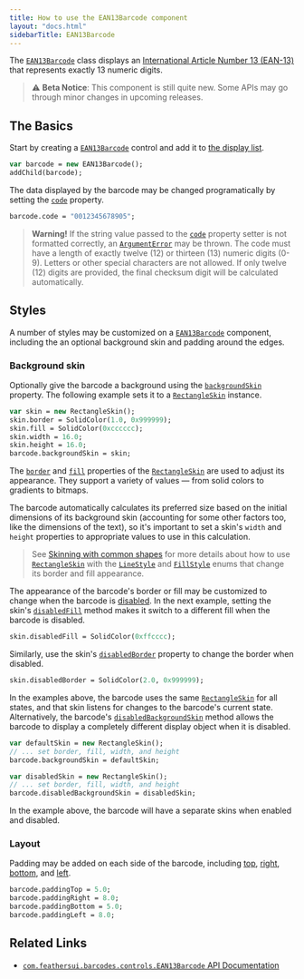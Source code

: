 ```yaml
---
title: How to use the EAN13Barcode component
layout: "docs.html"
sidebarTitle: EAN13Barcode
---
```


The [`EAN13Barcode`](https://api.feathersui.com/premium-components/barcodes-pack/com/feathersui/barcodes/controls/EAN13Barcode.html) class displays an [International Article Number 13 (EAN-13)](https://en.wikipedia.org/wiki/International_Article_Number) that represents exactly 13 numeric digits.

> ⚠️ **Beta Notice**: This component is still quite new. Some APIs may go through minor changes in upcoming releases.

## The Basics

Start by creating a [`EAN13Barcode`](https://api.feathersui.com/premium-components/barcodes-pack/com/feathersui/barcodes/controls/EAN13Barcode.html) control and add it to [the display list](https://books.openfl.org/openfl-developers-guide/display-programming/basics-of-display-programming.html).

```haxe
var barcode = new EAN13Barcode();
addChild(barcode);
```

The data displayed by the barcode may be changed programatically by setting the [`code`](https://api.feathersui.com/premium-components/barcodes-pack/com/feathersui/barcodes/controls/EAN13Barcode.html#code) property.

```haxe
barcode.code = "0012345678905";
```

> **Warning!** If the string value passed to the [`code`](https://api.feathersui.com/premium-components/barcodes-pack/com/feathersui/barcodes/controls/EAN13Barcode.html#code) property setter is not formatted correctly, an [`ArgumentError`](https://api.openfl.org/openfl/errors/ArgumentError.html) may be thrown. The code must have a length of exactly twelve (12) or thirteen (13) numeric digits (0-9). Letters or other special characters are not allowed. If only twelve (12) digits are provided, the final checksum digit will be calculated automatically.

## Styles

A number of styles may be customized on a [`EAN13Barcode`](https://api.feathersui.com/premium-components/barcodes-pack/com/feathersui/barcodes/controls/EAN13Barcode.html) component, including the an optional background skin and padding around the edges.

### Background skin

Optionally give the barcode a background using the [`backgroundSkin`](https://api.feathersui.com/premium-components/barcodes-pack/com/feathersui/barcodes/controls/supportClasses/BaseBarcode.html#backgroundSkin) property. The following example sets it to a [`RectangleSkin`](https://api.feathersui.com/current/feathers/skins/RectangleSkin.html) instance.

```haxe
var skin = new RectangleSkin();
skin.border = SolidColor(1.0, 0x999999);
skin.fill = SolidColor(0xcccccc);
skin.width = 16.0;
skin.height = 16.0;
barcode.backgroundSkin = skin;
```

The [`border`](https://api.feathersui.com/current/feathers/skins/BaseGraphicsPathSkin.html#border) and [`fill`](https://api.feathersui.com/current/feathers/skins/BaseGraphicsPathSkin.html#fill) properties of the [`RectangleSkin`](https://api.feathersui.com/current/feathers/skins/RectangleSkin.html) are used to adjust its appearance. They support a variety of values — from solid colors to gradients to bitmaps.

The barcode automatically calculates its preferred size based on the initial dimensions of its background skin (accounting for some other factors too, like the dimensions of the text), so it's important to set a skin's `width` and `height` properties to appropriate values to use in this calculation.

> See [Skinning with common shapes](./shape-skins.md) for more details about how to use [`RectangleSkin`](https://api.feathersui.com/current/feathers/skins/RectangleSkin.html) with the [`LineStyle`](https://api.feathersui.com/current/feathers/graphics/LineStyle.html) and [`FillStyle`](https://api.feathersui.com/current/feathers/graphics/FillStyle.html) enums that change its border and fill appearance.

The appearance of the barcode's border or fill may be customized to change when the barcode is [disabled](https://api.feathersui.com/current/feathers/core/IUIControl.html#enabled). In the next example, setting the skin's [`disabledFill`](https://api.feathersui.com/current/feathers/skins/RectangleSkin.html#disabledFill) method makes it switch to a different fill when the barcode is disabled.

```haxe
skin.disabledFill = SolidColor(0xffcccc);
```

Similarly, use the skin's [`disabledBorder`](https://api.feathersui.com/current/feathers/skins/RectangleSkin.html#disabledBorder) property to change the border when disabled.

```haxe
skin.disabledBorder = SolidColor(2.0, 0x999999);
```

In the examples above, the barcode uses the same [`RectangleSkin`](https://api.feathersui.com/current/feathers/skins/RectangleSkin.html) for all states, and that skin listens for changes to the barcode's current state. Alternatively, the barcode's [`disabledBackgroundSkin`](https://api.feathersui.com/premium-components/barcodes-pack/com/feathersui/barcodes/controls/supportClasses/BaseBarcode.html#disabledBackgroundSkin) method allows the barcode to display a completely different display object when it is disabled.

```haxe
var defaultSkin = new RectangleSkin();
// ... set border, fill, width, and height
barcode.backgroundSkin = defaultSkin;

var disabledSkin = new RectangleSkin();
// ... set border, fill, width, and height
barcode.disabledBackgroundSkin = disabledSkin;
```

In the example above, the barcode will have a separate skins when enabled and disabled.

### Layout

Padding may be added on each side of the barcode, including [top](https://api.feathersui.com/premium-components/barcodes-pack/com/feathersui/barcodes/controls/supportClasses/BaseBarcode.html#paddingTop), [right](https://api.feathersui.com/premium-components/barcodes-pack/com/feathersui/barcodes/controls/supportClasses/BaseBarcode.html#paddingRight), [bottom](https://api.feathersui.com/premium-components/barcodes-pack/com/feathersui/barcodes/controls/supportClasses/BaseBarcode.html#paddingBottom), and [left](https://api.feathersui.com/premium-components/barcodes-pack/com/feathersui/barcodes/controls/supportClasses/BaseBarcode.html#paddingLeft).

```haxe
barcode.paddingTop = 5.0;
barcode.paddingRight = 8.0;
barcode.paddingBottom = 5.0;
barcode.paddingLeft = 8.0;
```

## Related Links

- [`com.feathersui.barcodes.controls.EAN13Barcode` API Documentation](https://api.feathersui.com/premium-components/barcodes-pack/com/feathersui/barcodes/controls/EAN13Barcode.html)